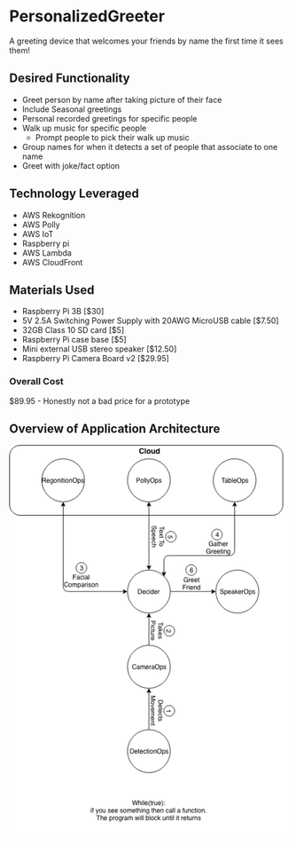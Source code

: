 # PersonalizedGreeter
A greeting device that welcomes your friends by name the first time it sees them!
## Desired Functionality
* Greet person by name after taking picture of their face
* Include Seasonal greetings
* Personal recorded greetings for specific people
* Walk up music for specific people
    * Prompt people to pick their walk up music
* Group names for when it detects a set of people that associate to one name
* Greet with joke/fact option
## Technology Leveraged
* AWS Rekognition
* AWS Polly
* AWS IoT
* Raspberry pi
* AWS Lambda
* AWS CloudFront
## Materials Used
* Raspberry Pi 3B [$30]
* 5V 2.5A Switching Power Supply with 20AWG MicroUSB cable [$7.50]
* 32GB Class 10 SD card [$5]
* Raspberry Pi case base [$5]
* Mini external USB stereo speaker [$12.50]
* Raspberry Pi Camera Board v2 [$29.95]
### Overall Cost
$89.95 - Honestly not a bad price for a prototype
## Overview of Application Architecture
![alt text](https://github.com/thomasmburke/PersonalizedGreeter/blob/master/docs/PersonalizedGreeter_Application_Architecture.png)
